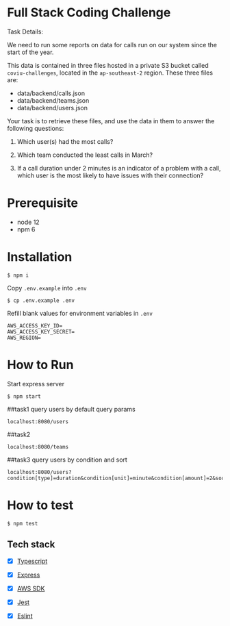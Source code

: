 # Full Stack Coding Challenge

Task Details:

We need to run some reports on data for calls run on our system since the start of the year.

This data is contained in three files hosted in a private S3 bucket called `coviu-challenges`, located in the `ap-southeast-2` region. These three files are:

- data/backend/calls.json
- data/backend/teams.json
- data/backend/users.json

Your task is to retrieve these files, and use the data in them to answer the following questions:

1. Which user(s) had the most calls?

2. Which team conducted the least calls in March?

3. If a call duration under 2 minutes is an indicator of a problem with a call, which user is the most likely to have issues with their connection?

# Prerequisite
- node 12
- npm 6

# Installation
```shell script
$ npm i
```

Copy `.env.example` into `.env`
```
$ cp .env.example .env
```

Refill blank values for environment variables in `.env`
```shell script
AWS_ACCESS_KEY_ID=
AWS_ACCESS_KEY_SECRET=
AWS_REGION=
```

# How to Run
Start express server
```shell script
$ npm start
```


##task1
query users by default query params
```shell script
localhost:8080/users
```

##task2
```shell script
localhost:8080/teams
```

##task3
query users by condition and sort
```shell script
localhost:8080/users?condition[type]=duration&condition[unit]=minute&condition[amount]=2&sort[type]=likelihood
```

# How to test
```shell script
$ npm test
```

## Tech stack

- [x] [Typescript](https://www.typescriptlang.org/)
- [x] [Express](https://www.npmjs.com/package/eslint)
- [x] [AWS SDK](https://www.npmjs.com/package/eslint)
- [x] [Jest](https://www.npmjs.com/package/jest)
- [x] [Eslint](https://www.npmjs.com/package/eslint)


